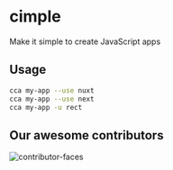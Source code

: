 # cimple
Make it simple to create JavaScript apps 

## Usage

```bash
cca my-app --use nuxt
cca my-app --use next
cca my-app -u rect
```

## Our awesome contributors
![contributor-faces](https://contributors-svg.vercel.app/api/svg?user=dummy-crew&repo=cimple)
